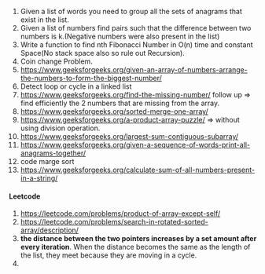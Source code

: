 1. Given a list of words you need to group all the sets of anagrams that exist in the list.
2. Given a list of numbers find pairs such that the difference between two numbers is k.(Negative numbers were also present in the list)
3. Write a function to find nth Fibonacci Number in O(n) time and constant Space(No stack space also so rule out Recursion).
2. Coin change Problem.
3. https://www.geeksforgeeks.org/given-an-array-of-numbers-arrange-the-numbers-to-form-the-biggest-number/
4. Detect loop or cycle in a linked list
5. https://www.geeksforgeeks.org/find-the-missing-number/ follow up => find efficiently the 2 numbers that are missing from the array.
6. https://www.geeksforgeeks.org/sorted-merge-one-array/
7. https://www.geeksforgeeks.org/a-product-array-puzzle/ => without using division operation.
8. https://www.geeksforgeeks.org/largest-sum-contiguous-subarray/
9. https://www.geeksforgeeks.org/given-a-sequence-of-words-print-all-anagrams-together/
10. code marge sort
11. https://www.geeksforgeeks.org/calculate-sum-of-all-numbers-present-in-a-string/




#### Leetcode 
1. https://leetcode.com/problems/product-of-array-except-self/
2. https://leetcode.com/problems/search-in-rotated-sorted-array/description/
3. **the distance between the two pointers increases by a set amount after every iteration**. When the distance becomes the same as the length of the list, they meet because they are moving in a cycle.
4. 
